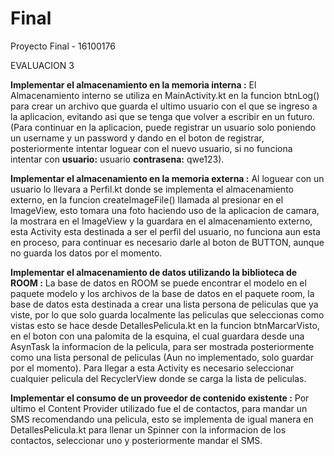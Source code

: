 # Final
Proyecto Final - 16100176

EVALUACION 3

**Implementar el almacenamiento en la memoria interna :**
El Almacenamiento interno se utiliza en MainActivity.kt en la funcion btnLog() para crear un archivo que guarda el ultimo usuario
con el que se ingreso a la aplicacion, evitando asi que se tenga que volver a escribir en un futuro.
(Para continuar en la aplicacion, puede registrar un usuario solo poniendo un username y un password y dando en el boton de registrar, 
posteriormente intentar loguear con el nuevo usuario, si no funciona intentar con **usuario:** usuario **contrasena:** qwe123).

**Implementar el almacenamiento en la memoria externa :**
Al loguear con un usuario lo llevara a Perfil.kt donde se implementa el almacenamiento externo, en la funcion createImageFile() llamada al
presionar en el ImageView, esto tomara una foto haciendo uso de la aplicacion de camara, la mostrara en el ImageView y la guardara en el
almacenamiento externo, esta Activity esta destinada a ser el perfil del usuario, no funciona aun esta en proceso, para continuar es necesario 
darle al boton de BUTTON, aunque no guarda los datos por el momento.


**Implementar el almacenamiento de datos utilizando la biblioteca de ROOM :**
La base de datos en ROOM se puede encontrar el modelo en el paquete modelo y los archivos de la base de datos en el paquete room, la 
base de datos esta destinada a crear una lista persona de peliculas que ya viste, por lo que solo guarda localmente las peliculas que seleccionas como vistas
esto se hace desde DetallesPelicula.kt en la funcion btnMarcarVisto, en el boton con una palomita de la esquina, el cual guardara desde una 
AsynTask la informacion de la pelicula, para ser mostrada posteriormente como una lista personal de peliculas (Aun no implementado, solo guardar por el momento).
Para llegar a esta Activity es necesario seleccionar cualquier pelicula del RecyclerView donde se carga la lista de peliculas.


**Implementar el consumo de un proveedor de contenido existente :**
Por ultimo el Content Provider utilizado fue el de contactos, para mandar un SMS recomendando una pelicula, esto se implementa de igual manera en
DetallesPelicula.kt para llenar un Spinner con la informacion de los contactos, seleccionar uno y posteriormente mandar el SMS.

